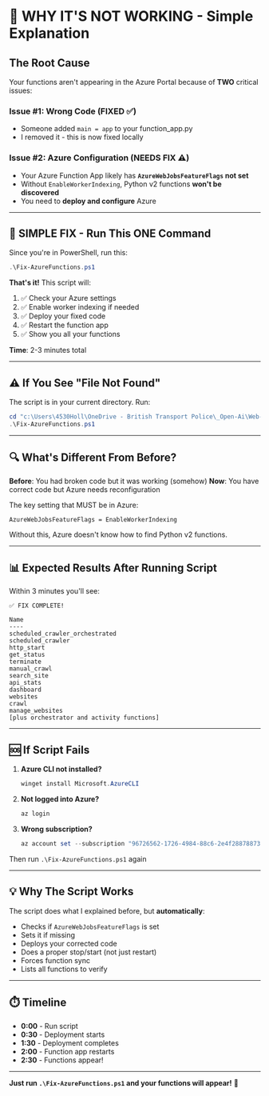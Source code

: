 # 🚨 WHY IT'S NOT WORKING - Simple Explanation

## The Root Cause

Your functions aren't appearing in the Azure Portal because of **TWO** critical issues:

### Issue #1: Wrong Code (FIXED ✅)
- Someone added `main = app` to your function_app.py
- I removed it - this is now fixed locally

### Issue #2: Azure Configuration (NEEDS FIX ⚠️)
- Your Azure Function App likely has **`AzureWebJobsFeatureFlags` not set**
- Without `EnableWorkerIndexing`, Python v2 functions **won't be discovered**
- You need to **deploy and configure** Azure

---

## 🎯 SIMPLE FIX - Run This ONE Command

Since you're in PowerShell, run this:

```powershell
.\Fix-AzureFunctions.ps1
```

**That's it!** This script will:
1. ✅ Check your Azure settings
2. ✅ Enable worker indexing if needed
3. ✅ Deploy your fixed code
4. ✅ Restart the function app
5. ✅ Show you all your functions

**Time**: 2-3 minutes total

---

## ⚠️ If You See "File Not Found"

The script is in your current directory. Run:

```powershell
cd "c:\Users\4530Holl\OneDrive - British Transport Police\_Open-Ai\Web-Crawler-Repo\functions-python-web-crawler\functions-python-web-crawler"
.\Fix-AzureFunctions.ps1
```

---

## 🔍 What's Different From Before?

**Before**: You had broken code but it was working (somehow)
**Now**: You have correct code but Azure needs reconfiguration

The key setting that MUST be in Azure:
```
AzureWebJobsFeatureFlags = EnableWorkerIndexing
```

Without this, Azure doesn't know how to find Python v2 functions.

---

## 📊 Expected Results After Running Script

Within 3 minutes you'll see:

```
✅ FIX COMPLETE!

Name
----
scheduled_crawler_orchestrated
scheduled_crawler
http_start
get_status
terminate
manual_crawl
search_site
api_stats
dashboard
websites
crawl
manage_websites
[plus orchestrator and activity functions]
```

---

## 🆘 If Script Fails

1. **Azure CLI not installed?**
   ```powershell
   winget install Microsoft.AzureCLI
   ```

2. **Not logged into Azure?**
   ```powershell
   az login
   ```

3. **Wrong subscription?**
   ```powershell
   az account set --subscription "96726562-1726-4984-88c6-2e4f28878873"
   ```

Then run `.\Fix-AzureFunctions.ps1` again

---

## 💡 Why The Script Works

The script does what I explained before, but **automatically**:
- Checks if `AzureWebJobsFeatureFlags` is set
- Sets it if missing
- Deploys your corrected code
- Does a proper stop/start (not just restart)
- Forces function sync
- Lists all functions to verify

---

## ⏱️ Timeline

- **0:00** - Run script
- **0:30** - Deployment starts
- **1:30** - Deployment completes
- **2:00** - Function app restarts
- **2:30** - Functions appear!

---

**Just run `.\Fix-AzureFunctions.ps1` and your functions will appear!** 🎉
